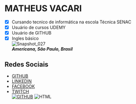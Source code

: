 
# MATHEUS VACARI  
- [x] Cursando tecnico de informática na escola Técnica SENAC    
- [x] Usuário de cursos UDEMY    
- [x] Usuário de GITHUB  
- [x] Ingles básico  
![Snapshot_027](https://user-images.githubusercontent.com/42096349/61918618-5a4c1900-af28-11e9-8108-c9ed20cba25a.jpg
)  
__*Americana, São Paulo, Brasil*__
## Redes Sociais
- [GITHUB](https://github.com/MatheusVacari)  
- [LINKEDIN](https://www.linkedin.com/feed/)    
- [FACEBOOK](https://www.facebook.com/matheus.vacari.39)     
- [TWITCH](https://www.twitch.tv/mathvacari)  
[![GITHUB](https://encrypted-tbn0.gstatic.com/images?q=tbn:ANd9GcQYqN3vMO-hhKYn98fIXdyY16c_78ryPdDRB46q2RyksBcFudsMhQ)](https://github.com)
![HTML](https://encrypted-tbn0.gstatic.com/images?q=tbn:ANd9GcSWme-bx_aOGOg0jyohpf5oX_iKgTi_L0u6p42vdFfyo9OcDcS2)


